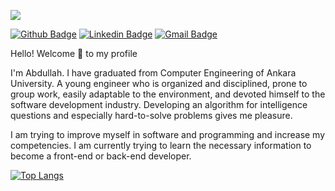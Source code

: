 <p>
<img src="https://user-images.githubusercontent.com/56614596/93522251-d7f79300-f939-11ea-8098-0487eb473a49.jpg"/>
</p>


[![Github Badge](https://img.shields.io/badge/-Github-242A2D?style=flat-square&logo=Github&logoColor=white&link=https://github.com/Abdullah06444)](https://github.com/Abdullah06444)
[![Linkedin Badge](https://img.shields.io/badge/-Linkedin-0077B5?style=flat-square&logo=Linkedin&logoColor=white&link=https://www.linkedin.com/in/abdullah-g%C3%BCr-b86b9616b/)](https://www.linkedin.com/in/abdullah-gür-b86b9616b/) 
[![Gmail Badge](https://img.shields.io/badge/Gmail-c5392a?style=flat-square&logo=Gmail&logoColor=white&link=mailto:abdullah44gur@gmail.com)](mailto:abdullah44gur@gmail.com)


<p>Hello! Welcome 👋 to my profile </p>


<p>I'm Abdullah. I have graduated from Computer Engineering of Ankara University. A young engineer who is organized and disciplined, prone to group work, easily adaptable to the environment, and devoted himself to the software development industry. Developing an algorithm for intelligence questions and especially hard-to-solve problems gives me pleasure. </p>


<p>I am trying to improve myself in software and programming and increase my competencies. I am currently trying to learn the necessary information to become a front-end or back-end developer.</p>

[![Top Langs](https://github-readme-stats.vercel.app/api/top-langs/?username=abdullah06444&hide=python&theme=radical)](https://github.com/anuraghazra/github-readme-stats)
